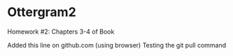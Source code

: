 # Ottergram2
Homework #2: Chapters 3-4 of Book

Added this line on github.com (using browser)
Testing the git pull command 
